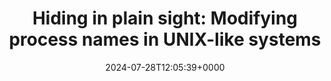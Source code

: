 ---
title: 'Hiding in plain sight: Modifying process names in UNIX-like systems'
slug: 20240728T120539
date: 2024-07-28T12:05:39+0000
params:
  url: https://doubleagent.net/process-name-stomping/
tags:
- linux
- to-read
---
